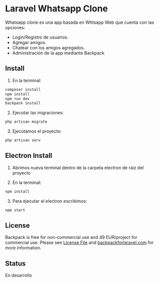 # Laravel Whatsapp Clone

Whatsapp clone es una app basada en Whtsapp Web que cuenta con las opciones:
- Login/Registro de usuarios.
- Agregar amigos.
- Chatear con los amigos agregados.
- Administración de la app mediante Backpack

## Install
1) En la terminal:

``` bash
composer install
npm install
npm run dev
backpack install
```

2) Ejecutar las migraciones:
```bash
php artisan migrate
```

3) Ejecutamos el proyecto:
```bash
php artisan serv
```
## Electron Install
1) Abrimos nueva terminal dentro de la carpeta electron de raiz del proyecto

2) En la terminal:
``` bash
npm install
```

3) Para ejecutar el electron escribimos:
``` bash
npm start
```

## License

Backpack is free for non-commercial use and 49 EUR/project for commercial use. Please see [License File](LICENSE.md) and [backpackforlaravel.com](https://backpackforlaravel.com/#pricing) for more information.

## Status
En desarrollo